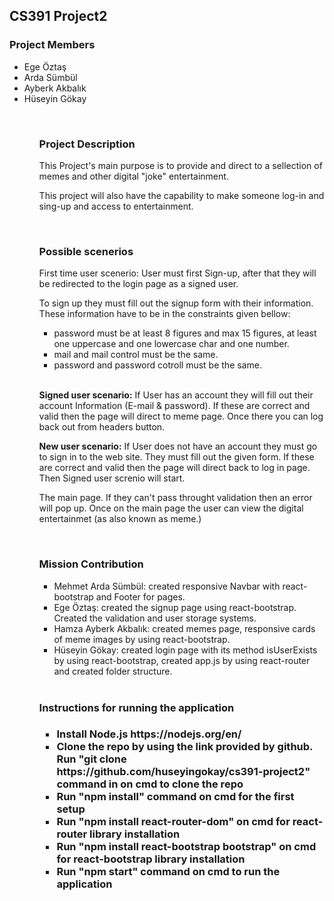 <h2>CS391 Project2</h2>

<h3>Project Members</h3>
<ul>
  <li>Ege Öztaş</li>
  <li>Arda Sümbül</li>
  <li>Ayberk Akbalık</li>
  <li>Hüseyin Gökay</li>
<ul>

<br />
  
<h3>Project Description</h3>
<p>This Project's main purpose is to provide and direct to a sellection of memes and other digital "joke" entertainment.</p>

<p>This project will also have the capability to make someone log-in and sing-up and access to entertainment.</p>

<br />

<h3>Possible scenerios</h3>
<p>First time user scenerio: User must first Sign-up, after that they will be redirected to the login page as a signed user.</p>

<p>To sign up they must fill out the signup form with their information. These information have to be in the constraints given bellow:</p>
  <ul>
  <li>password must be at least 8 figures and max 15 figures, at least one uppercase and one lowercase char and one number.</li>
  <li>mail and mail control must be the same.</li>
  <li>password and password cotroll must be the same.</li>
  </ul>
  <br />
<p><strong>Signed user scenario:</strong> If User has an account they will fill out their account Information (E-mail & password). If these are correct and valid then the page will direct to meme page. Once there you can log back out from headers button.</p>
<p><strong>New user scenario:</strong> If User does not have an account they must go to sign in to the web site. They must fill out the given form. If these are correct and valid then the page will direct back to log in page. Then Signed user screnio will start.</p>

The main page. If they can't pass throught validation then an error will pop up.
Once on the main page the user can view the digital entertainmet (as also known as meme.)

<br />

<h3>Mission Contribution</h3>
<ul>
  <li>Mehmet Arda Sümbül: created responsive Navbar with react-bootstrap and Footer for pages.</li>
  <li>Ege Öztaş: created the signup page using react-bootstrap. Created the validation and user storage systems.</li>
  <li>Hamza Ayberk Akbalık: created memes page, responsive cards of meme images by using react-bootstrap.</li> 
  <li>Hüseyin Gökay: created login page with its method isUserExists by using react-bootstrap, created app.js by using react-router and created folder structure. </li>
</ul>

<br />

<h3>Instructions for running the application<h3>
<ul>
  <li> Install Node.js https://nodejs.org/en/ </li>
  <li> Clone the repo by using the link provided by github. Run "git clone https://github.com/huseyingokay/cs391-project2" command in on cmd to clone the repo </li>
  <li> Run "npm install" command on cmd for the first setup </li>
  <li> Run "npm install react-router-dom" on cmd for react-router library installation </li>
  <li> Run "npm install react-bootstrap bootstrap" on cmd for react-bootstrap library installation </li>
  <li> Run "npm start" command on cmd to run the application </li>
</ul> 
